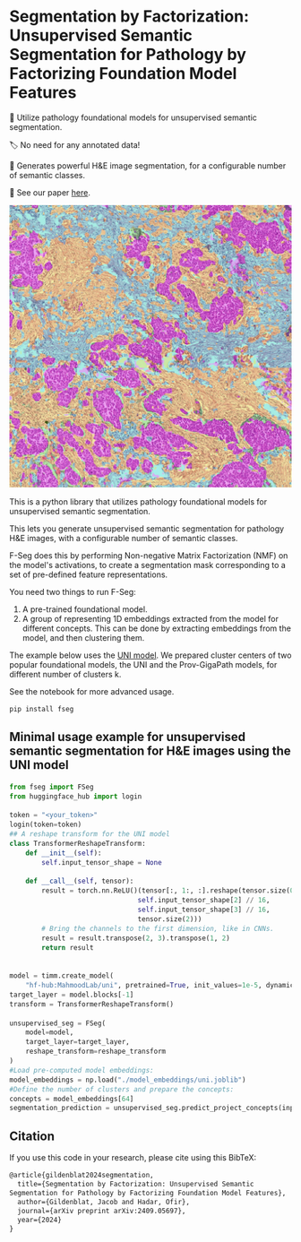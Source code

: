 # Segmentation by Factorization: Unsupervised Semantic Segmentation for Pathology by Factorizing Foundation Model Features


🧠 Utilize pathology foundational models for unsupervised semantic segmentation.

🏷️ No need for any annotated data!

🚀 Generates powerful H\&E image segmentation, for a configurable number of semantic classes.

📄 See our paper [here](https://arxiv.org/abs/2409.05697).

![F-Seg results](./images/example.jpg)


This is a python library that utilizes pathology foundational models for unsupervised semantic segmentation.

This lets you generate unsupervised semantic segmentation for pathology H\&E images, with a configurable number of semantic classes.

F-Seg does this by performing Non-negative Matrix Factorization (NMF) on the model's activations, to create a segmentation mask corresponding to a set of pre-defined feature representations.



You need two things to run F-Seg:
1. A pre-trained foundational model.
2. A group of representing 1D embeddings extracted from the model for different concepts.
This can be done by extracting embeddings from the model, and then clustering them.

The example below uses the [UNI model](https://huggingface.co/MahmoodLab/uni).
We prepared cluster centers of two popular foundational models, the UNI and the Prov-GigaPath models, for different number of clusters k.

See the notebook for more advanced usage.


```bash
pip install fseg
```

## Minimal usage example for unsupervised semantic segmentation for H&E images using the UNI model

```python
from fseg import FSeg
from huggingface_hub import login

token = "<your_token>"
login(token=token)
## A reshape transform for the UNI model
class TransformerReshapeTransform:
    def __init__(self):
        self.input_tensor_shape = None

    def __call__(self, tensor):
        result = torch.nn.ReLU()(tensor[:, 1:, :].reshape(tensor.size(0),
                                self.input_tensor_shape[2] // 16,
                                self.input_tensor_shape[3] // 16,
                                tensor.size(2)))
        # Bring the channels to the first dimension, like in CNNs.
        result = result.transpose(2, 3).transpose(1, 2)
        return result


model = timm.create_model(
    "hf-hub:MahmoodLab/uni", pretrained=True, init_values=1e-5, dynamic_img_size=True)
target_layer = model.blocks[-1]    
transform = TransformerReshapeTransform()

unsupervised_seg = FSeg(
    model=model,
    target_layer=target_layer,
    reshape_transform=reshape_transform
)
#Load pre-computed model embeddings:
model_embeddings = np.load("./model_embeddings/uni.joblib")
#Define the number of clusters and prepare the concepts:
concepts = model_embeddings[64]
segmentation_prediction = unsupervised_seg.predict_project_concepts(input_tensor, concepts)
```
## Citation

If you use this code in your research, please cite using this BibTeX:

```
@article{gildenblat2024segmentation,
  title={Segmentation by Factorization: Unsupervised Semantic Segmentation for Pathology by Factorizing Foundation Model Features},
  author={Gildenblat, Jacob and Hadar, Ofir},
  journal={arXiv preprint arXiv:2409.05697},
  year={2024}
}
```
